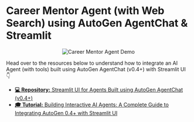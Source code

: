 # Career Mentor Agent (with Web Search) using AutoGen AgentChat & Streamlit

<div align="center">
  <img src="./assets/career_agent_demo.gif" alt="Career Mentor Agent Demo">
</div>

Head over to the resources below to understand how to integrate an AI Agent (with tools) built using AutoGen AgentChat (v0.4+) with Streamlit UI 👇

- [**💻 Repository:** Streamlit UI for Agents Built using AutoGen AgentChat (v0.4+)](https://github.com/tezansahu/streamlit-ui-for-autogen-agentchat)
- [**🎓 Tutorial:** Building Interactive AI Agents: A Complete Guide to Integrating AutoGen 0.4+ with Streamlit UI](https://generativeai.pub/building-interactive-ai-agents-a-complete-guide-to-integrating-autogen-0-4-with-streamlit-ui-d5e9e6bd1b2c)
